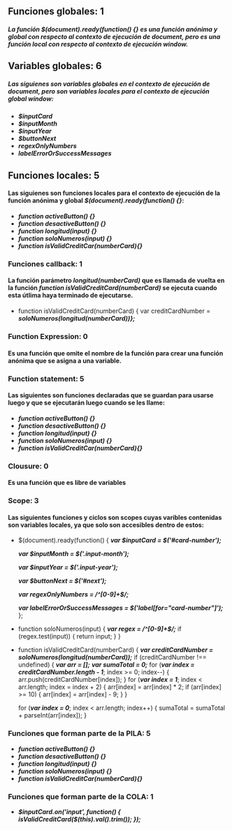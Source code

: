 ## Funciones globales: 1
##### La función ***$(document).ready(function() {}*** es una función anónima y global con respecto al contexto de ejecución de document, pero es una función local con respecto al contexto de ejecución window.

## Variables globales: 6
##### Las siguienes son variables globales en el contexto de ejecución de document, pero son variables locales para el contexto de ejecución global window:
* ***$inputCard***
* ***$inputMonth***
* ***$inputYear***
* ***$buttonNext***
* ***regexOnlyNumbers***
* ***labelErrorOrSuccessMessages***

## Funciones locales: 5
#### Las siguienes son funciones locales para el contexto de ejecución de la función anónima y global ***$(document).ready(function() {}***:
* ***function activeButton() {}***
* ***function desactiveButton() {}***
* ***function longitud(input) {}***
* ***function soloNumeros(input) {}***
* ***function isValidCreditCar(numberCard){}***

### Funciones callback: 1
#### La función parámetro ***longitud(numberCard)*** que es llamada de vuelta en la función ***function isValidCreditCard(numberCard)*** se ejecuta cuando esta útlima haya terminado de ejecutarse.

* function isValidCreditCard(numberCard) {
  var creditCardNumber = ***soloNumeros(longitud(numberCard))};***

### Function Expression: 0
#### Es una función que omite el nombre de la función para crear una función anónima que se asigna a una variable.

### Function statement: 5
#### Las siguientes son funciones declaradas que se guardan para usarse luego y que se ejecutarán luego cuando se les llame:
* ***function activeButton() {}***
* ***function desactiveButton() {}***
* ***function longitud(input) {}***
* ***function soloNumeros(input) {}***
* ***function isValidCreditCar(numberCard){}***

### Clousure: 0
#### Es una función que es libre de variables

### Scope: 3
#### Las siguientes funciones y ciclos son scopes cuyas varibles contenidas son variables locales, ya que solo son accesibles dentro de estos:
* $(document).ready(function() {
  ***var $inputCard = $('#card-number');***

  ***var $inputMonth = $('.input-month');***

  ***var $inputYear = $('.input-year');***

  ***var $buttonNext = $('#next');***

  ***var regexOnlyNumbers = /^[0-9]+$/;***

  ***var labelErrorOrSuccessMessages = $('label[for="card-number"]');***
};

* function soloNumeros(input) {
  ***var regex = /^[0-9]+$/;***
  if (regex.test(input)) {
    return input;
  }
}

* function isValidCreditCard(numberCard) {
  ***var creditCardNumber = soloNumeros(longitud(numberCard));***
  if (creditCardNumber !== undefined) {
    ***var arr = [];***
    ***var sumaTotal = 0;***
    for (***var index = creditCardNumber.length - 1***; index >= 0; index--) {
      arr.push(creditCardNumber[index]);
    }
    for (***var index = 1***; index < arr.length; index = index + 2) {
      arr[index] = arr[index] * 2;
      if (arr[index] >= 10) {
        arr[index] = arr[index] - 9;
      }
    }

    for (***var index = 0***; index < arr.length; index++) {
      sumaTotal = sumaTotal + parseInt(arr[index]);
    }

### Funciones que forman parte de la PILA: 5
* ***function activeButton() {}***
* ***function desactiveButton() {}***
* ***function longitud(input) {}***
* ***function soloNumeros(input) {}***
* ***function isValidCreditCar(numberCard){}***

### Funciones que forman parte de la COLA: 1
* ***$inputCard.on('input', function() {
    isValidCreditCard($(this).val().trim());
  });***
